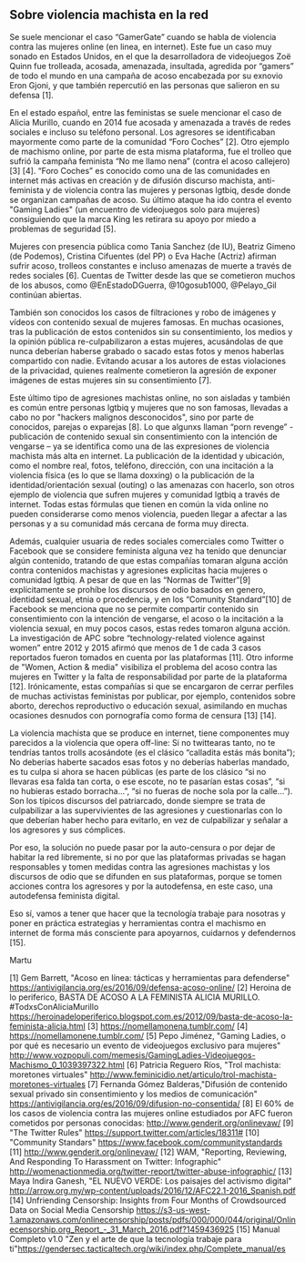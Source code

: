 ## Sobre violencia machista en la red

Se suele mencionar el caso “GamerGate” cuando se habla de violencia contra las mujeres online (en linea, en internet). Este fue un caso muy sonado en Estados Unidos, en el que la desarrolladora de videojuegos Zoë Quinn fue trolleada, acosada, amenazada, insultada, agredida por “gamers” de todo el mundo en una campaña de acoso encabezada por su exnovio Eron Gjoni, y que también repercutió en las personas que salieron en su defensa [1]. 

En el estado español, entre las feministas se suele mencionar el caso de Alicia Murillo, cuando en 2014 fue acosada y amenazada a través de redes sociales e incluso su teléfono personal. Los agresores se identificaban mayormente como parte de la comunidad “Foro Coches” [2]. Otro ejemplo de machismo online, por parte de esta misma plataforma, fue el trolleo que sufrió la campaña feminista “No me llamo nena” (contra el acoso callejero) [3] [4]. “Foro Coches” es conocido como una de las comunidades en internet más activas en creación y de difusión discurso machista, anti-feminista y de violencia contra las mujeres y personas lgtbiq, desde donde se organizan campañas de acoso. Su último ataque ha ido contra el evento "Gaming Ladies" (un encuentro de videojuegos solo para mujeres) consiguiendo que la marca King les retirara su apoyo por miedo a problemas de seguridad [5].

Mujeres con presencia pública como Tania Sanchez (de IU), Beatriz Gimeno (de Podemos), Cristina Cifuentes (del PP) o Eva Hache (Actriz) afirman sufrir acoso, trolleos constantes e incluso amenazas de muerte a través de redes sociales [6]. Cuentas de Twitter desde las que se cometieron muchos de los abusos, como @EnEstadoDGuerra, @10gosub1000, @Pelayo_Gil continúan abiertas. 

También son conocidos los casos de filtraciones y robo de imágenes y vídeos con contenido sexual de mujeres famosas. En muchas ocasiones, tras la publicación de estos contenidos sin su consentimiento, los medios y la opinión pública re-culpabilizaron a estas mujeres, acusándolas de que nunca deberían haberse grabado o sacado estas fotos y menos haberlas compartido con nadie. Evitando acusar a los autores de estas violaciones de la privacidad, quienes realmente cometieron la agresión de exponer imágenes de estas mujeres sin su consentimiento [7]. 

Este último tipo de agresiones machistas online, no son aisladas y también es común entre personas lgtbiq y mujeres que no son famosas, llevadas a cabo no por "hackers malignos desconocidos", sino por parte de conocidos, parejas o exparejas [8]. Lo que algunxs llaman “porn revenge” - publicación de contenido sexual sin consentimiento con la intención de vengarse – ya se identifica como una de las expresiones de violencia machista más alta en internet. La publicación de la identidad y ubicación, como el nombre real, fotos, teléfono, dirección, con una incitación a la violencia física (es lo que se llama doxxing) o la publicación de la identidad/orientación sexual (outing) o las amenazas con hacerlo, son otros ejemplo de violencia que sufren mujeres y comunidad lgtbiq a través de internet. Todas estas fórmulas que tienen en común la vida online no pueden considerarse como menos violencia, pueden llegar a afectar a las personas y a su comunidad más cercana de forma muy directa. 

Además, cualquier usuaria de redes sociales comerciales como Twitter o Facebook que se considere feminista alguna vez ha tenido que denunciar algún contenido, tratando de que estas compañías tomaran alguna acción contra contenidos machistas y agresiones explicitas hacia mujeres o comunidad lgtbiq. A pesar de que en las “Normas de Twitter”[9] explícitamente se prohíbe los discursos de odio basados en genero, identidad sexual, etnia o procedencia, y en los “Comunity Standard”[10] de Facebook se menciona que no se permite compartir contenido sin consentimiento con la intención de vengarse, el acoso o la incitación a la violencia sexual, en muy pocos casos, estas redes tomaron alguna acción. La investigación de APC sobre “technology-related violence against women” entre 2012 y 2015 afirmó que menos de 1 de cada 3 casos reportados fueron tomados en cuenta por las plataformas [11]. Otro informe de "Women, Action & media" visibiliza el problema del acoso contra las mujeres en Twitter y la falta de responsabilidad por parte de la plataforma [12]. Irónicamente, estas compañías si que se encargaron de cerrar perfiles de muchas activistas feministas por publicar, por ejemplo, contenidos sobre aborto, derechos reproductivo o educación sexual, asimilando en muchas ocasiones desnudos con pornografía como forma de censura [13] [14]. 

La violencia machista que se produce en internet, tiene componentes muy parecidos a la violencia que opera off-line: Si no twittearas tanto, no te tendrías tantos trolls acosándote (es el clásico “calladita estás más bonita”); No deberías haberte sacados esas fotos y no deberías haberlas mandado, es tu culpa si ahora se hacen públicas (es parte de los clásico “si no llevaras esa falda tan corta, o ese escote, no te pasarían estas cosas”, “si no hubieras estado borracha...”, “si no fueras de noche sola por la calle...”). Son los típicos discursos del patriarcado, donde siempre se trata de culpabilizar a las supervivientes de las agresiones y cuestionarlas con lo que deberían haber hecho para evitarlo, en vez de culpabilizar y señalar a los agresores y sus cómplices. 

Por eso, la solución no puede pasar por la auto-censura o por dejar de habitar la red libremente, si no por que las plataformas privadas se hagan responsables y tomen medidas contra las agresiones machistas y los discursos de odio que se difunden en sus plataformas, porque se tomen acciones contra los agresores y por la autodefensa, en este caso, una autodefensa feminista digital.

Eso sí, vamos a tener que hacer que la tecnología trabaje para nosotras y poner en práctica estrategias y herramientas contra el machismo en internet de forma más consciente para apoyarnos, cuidarnos y defendernos [15]. 

Martu

[1] Gem Barrett, "Acoso en línea: tácticas y herramientas para defenderse" 
https://antivigilancia.org/es/2016/09/defensa-acoso-online/
[2] Heroina de lo periferico, BASTA DE ACOSO A LA FEMINISTA ALICIA MURILLO. #TodxsConAliciaMurillo https://heroinadeloperiferico.blogspot.com.es/2012/09/basta-de-acoso-la-feminista-alicia.html
[3] https://nomellamonena.tumblr.com/
[4] https://nomellamonene.tumblr.com/
[5] Pepo Jiménez, "Gaming Ladies, o por qué es necesario un evento de videojuegos exclusivo para mujeres" http://www.vozpopuli.com/memesis/GamingLadies-Videojuegos-Machismo_0_1039397322.html
[6] Patricia Reguero Ríos, "Trol machista: moretones virtuales" http://www.feminicidio.net/articulo/trol-machista-moretones-virtuales
[7] Fernanda Gómez Balderas,"Difusión de contenido sexual privado sin consentimiento y los medios de comunicación" https://antivigilancia.org/es/2016/09/difusion-no-consentida/
[8] El 60% de los casos de violencia contra las mujeres online estudiados por AFC fueron cometidos por personas conocidas: http://www.genderit.org/onlinevaw/
[9] "The Twitter Rules" https://support.twitter.com/articles/18311# 
[10] "Community Standars" https://www.facebook.com/communitystandards
[11] http://www.genderit.org/onlinevaw/
[12] WAM, "Reporting, Reviewing, And Responding To Harassment on Twitter: Infographic" http://womenactionmedia.org/twitter-report/twitter-abuse-infographic/
[13] Maya Indira Ganesh, "EL NUEVO VERDE: Los paisajes del activismo digital" http://arrow.org.my/wp-content/uploads/2016/12/AFC22.1-2016_Spanish.pdf
[14] Unfriending Censorship: Insights from Four Months of Crowdsourced Data on Social Media Censorship https://s3-us-west-1.amazonaws.com/onlinecensorship/posts/pdfs/000/000/044/original/Onlinecensorship.org_Report_-_31_March_2016.pdf?1459436925
[15] Manual Completo v1.0 "Zen y el arte de que la tecnología trabaje para ti"https://gendersec.tacticaltech.org/wiki/index.php/Complete_manual/es
